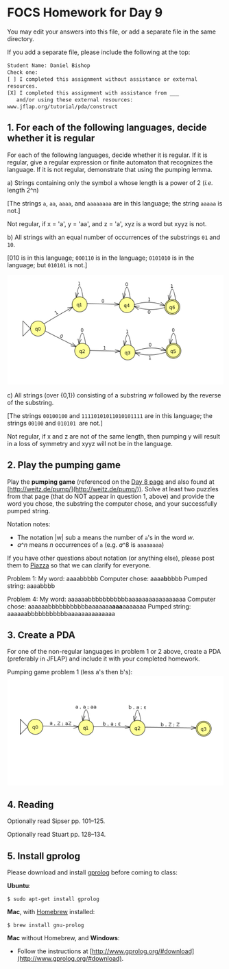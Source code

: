 # FOCS Homework for Day 9

You may edit your answers into this file, or add a separate file in the same directory.

If you add a separate file, please include the following at the top:

```
Student Name: Daniel Bishop
Check one:
[ ] I completed this assignment without assistance or external resources.
[X] I completed this assignment with assistance from ___
   and/or using these external resources: www.jflap.org/tutorial/pda/construct
```

## 1. For each of the following languages, decide whether it is regular

For each of the following languages, decide whether it is regular.  If it is regular, give a regular expression or finite automaton that recognizes the language.  If it is not regular, demonstrate that using the pumping lemma.

a) Strings containing only the symbol a whose length is a power of 2 (*i.e.* length 2^n)

[The strings `a`, `aa`, `aaaa`, and `aaaaaaaa` are in this language; the string `aaaaa` is not.]

Not regular, if x = 'a', y = 'aa', and z = 'a', xyz is a word but xyyz is not.

b) All strings with an equal number of occurrences of the substrings `01` and `10`.

[010 is in this language; `000110` is in the language; `0101010` is in the language; but `010101` is not.]

![1-2 answer](1-2.png)

c) All strings (over {0,1}) consisting of a substring _w_ followed by the reverse of the substring.

[The strings `00100100` and `11110101011010101111` are in this language; the strings `00100` and `010101 `are not.]

Not regular, if x and z are not of the same length, then pumping y will result in a loss of symmetry and xyyz will not be in the language.

## 2. Play the pumping game

Play the **pumping game** (referenced on the [Day 8 page](https://sites.google.com/site/focs16fall/in-class-exercises/day-8) and also found at [http://weitz.de/pump/](http://weitz.de/pump/)).  Solve at least two puzzles from that page (that do NOT appear in question 1, above) and provide the word you chose, the substring the computer chose, and your successfully pumped string.

Notation notes:

- The notation |w| sub a means the number of `a`'s in the word _w_.
- _a_^_n_ means _n_ occurrences of `a` (e.g. _a_^8 is `aaaaaaaa`)

If you have other questions about notation (or anything else), please post them to [Piazza](https://piazza.com) so that we can clarify for everyone.

Problem 1:
My word: aaaabbbbb
Computer chose: aaaa**b**bbbb
Pumped string: aaaabbbb

Problem 4:
My word: aaaaaabbbbbbbbbbbaaaaaaaaaaaaaaaaa
Computer chose: aaaaaabbbbbbbbbbbaaaaaaa**aaa**aaaaaaa
Pumped string: aaaaaabbbbbbbbbbbaaaaaaaaaaaaaa

## 3. Create a PDA

For one of the non-regular languages in problem 1 or 2 above, create a PDA (preferably in JFLAP) and include it with your completed homework.

Pumping game problem 1 (less a's then b's):
![1-2 answer](3-1.png)

## 4. Reading

Optionally read Sipser pp. 101–125.

Optionally read Stuart pp. 128–134.

## 5. Install gprolog

Please download and install [gprolog](http://www.gprolog.org) before coming to class:

**Ubuntu**:

	$ sudo apt-get install gprolog

**Mac**, with [Homebrew](http://brew.sh) installed:

	$ brew install gnu-prolog

**Mac** without Homebrew, and **Windows**:

- Follow the instructions at [http://www.gprolog.org/#download](http://www.gprolog.org/#download).
